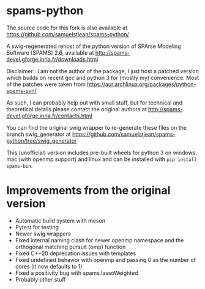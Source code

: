 spams-python
============

The source code for this fork is also available at https://github.com/samuelstjean/spams-python/

A swig-regenerated rehost of the python version of SPArse Modeling Software (SPAMS) 2.6, available at http://spams-devel.gforge.inria.fr/downloads.html

Disclaimer : I am not the author of the package, I just host a patched version which builds on recent gcc and python 3 for (mostly my) convenience. Most of the patches were taken from https://aur.archlinux.org/packages/python-spams-svn/

As such, I can probably help out with small stuff, but for technical and theoretical details please contact the original authors at http://spams-devel.gforge.inria.fr/contacts.html

You can find the original swig wrapper to re-generate these files on the branch swig_generator at https://github.com/samuelstjean/spams-python/tree/swig_generator

This (unofficial) version includes pre-built wheels for python 3 on windows, mac (with openmp support) and linux and can be installed with ``pip install spams-bin``.

# Improvements from the original version

+ Automatic build system with meson
+ Pytest for testing
+ Newer swig wrappers
+ Fixed internal naming clash for newer openmp namespace and the orthogonal matching pursuit (omp) function
+ Fixed C++20 deprecation issues with templates
+ Fixed undefined behavior with openmp and passing 0 as the number of cores (it now defaults to 1)
+ Fixed a positivity bug with spams.lassoWeighted
+ Probably other stuff
